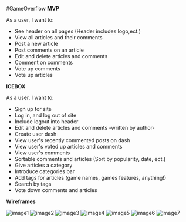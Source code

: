 #GameOverflow
**MVP**

As a user, I want to:
* See header on all pages (Header includes logo,ect.)
* View all articles and their comments
* Post a new article
* Post comments on an article
* Edit and delete articles and comments
* Comment on comments
* Vote up comments
* Vote up articles

**ICEBOX**

As a user, I want to:
* Sign up for site
* Log in, and log out of site
* Include logout into header
* Edit and delete articles and comments -written by author-
* Create user dash
* View user's recently commented posts on dash
* View user's voted up articles and comments
* View user's comments
* Sortable comments and articles (Sort by popularity, date, ect.)
* Give articles a category
* Introduce categories bar
* Add tags for articles (game names, games features, anything!)
* Search by tags
* Vote down comments and articles


**Wireframes**

![image1](../assets/images/IMG_3488.JPG)
![image2](../assets/images/IMG_3490.JPG)
![image3](../assets/images/IMG_3491.JPG)
![image4](../assets/images/IMG_3492.JPG)
![image5](../assets/images/IMG_3493.JPG)
![image6](../assets/images/IMG_3494.JPG)
![image7](../assets/images/IMG_3495.JPG)
